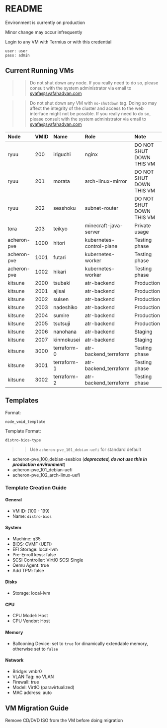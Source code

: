 # README

Environment is currently on production

Minor change may occur infrequently

Login to any VM with Termius or with this credential

```
user: user
pass: admin
```

## Current Running VMs

>> Do not shut down any node. If you really need to do so, please consult with the system administrator via email to <syafa@syafahadyan.com>

>> Do not shut down any VM with `no-shutdown` tag. Doing so may affect the integrity of the cluster and access to the web interface might not be possible. If you really need to do so, please consult with the system administrator via email to <syafa@syafahadyan.com>

|Node|VMID|Name|Role|Note|
|:---|:---|:---|:---|:---|
|ryuu|200|iriguchi|nginx|DO NOT SHUT DOWN THIS VM|
|ryuu|201|morata|arch-linux-mirror|DO NOT SHUT DOWN THIS VM|
|ryuu|202|sesshoku|subnet-router|DO NOT SHUT DOWN THIS VM|
|tora|203|teikyo|minecraft-java-server|Private usage|
|acheron-pve|1000|hitori|kubernetes-control-plane|Testing phase|
|acheron-pve|1001|futari|kubernetes-worker|Testing phase|
|acheron-pve|1002|hikari|kubernetes-worker|Testing phase|
|kitsune|2000|tsubaki|atr-backend|Production|
|kitsune|2001|ajisai|atr-backend|Production|
|kitsune|2002|suisen|atr-backend|Production|
|kitsune|2003|nadeshiko|atr-backend|Production|
|kitsune|2004|sumire|atr-backend|Production|
|kitsune|2005|tsutsuji|atr-backend|Production|
|kitsune|2006|nanohana|atr-backend|Staging|
|kitsune|2007|kinmokusei|atr-backend|Staging|
|kitsune|3000|terraform-0|atr-backend_terraform|Testing phase|
|kitsune|3001|terraform-1|atr-backend_terraform|Testing phase|
|kitsune|3002|terraform-2|atr-backend_terraform|Testing phase|

## Templates

Format:

`node_vmid_template`

Template Format:

`distro-bios-type`

>> Use `acheron-pve_101_debian-uefi` for standard default

- acheron-pve_100_debian-seabios (***deprecated, do not use this in production environment***)
- acheron-pve_101_debian-uefi
- acheron-pve_102_arch-linux-uefi

### Template Creation Guide

#### General

- VM ID: (100 - 199)
- Name: `distro-bios`

#### System

- Machine: q35
- BIOS: OVMF (UEFI)
- EFI Storage: local-lvm
- Pre-Enroll keys: false
- SCSI Controller: VirtIO SCSI Single
- Qemu Agent: true
- Add TPM: false

#### Disks

- Storage: local-lvm

#### CPU

- CPU Model: Host
- CPU Vendor: Host

#### Memory

- Ballooning Device: set to `true` for dinamically extendable memory, otherwise set to `false`

#### Network

- Bridge: vmbr0
- VLAN Tag: no VLAN
- Firewall: true
- Model: VirtIO (paravirtualized)
- MAC address: auto

## VM Migration Guide

Remove CD/DVD ISO from the VM before doing migration
